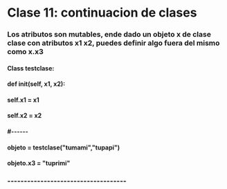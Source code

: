 # Clase 11: continuacion de clases
### Los atributos son mutables, ende dado un objeto x de clase clase con atributos x1 x2, puedes definir algo fuera del mismo como x.x3
#### Class testclase:
#### 	def __init__(self, x1, x2):
#### 		self.x1 = x1
#### 		self.x2 = x2
#### #------
#### objeto = testclase("tumami","tupapi")
#### objeto.x3 = "tuprimi"
### ------------------------------------
### 
